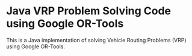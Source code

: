 # Java VRP Problem Solving Code using Google OR-Tools

This is a Java implementation of solving Vehicle Routing Problems (VRP) using Google OR-Tools.
